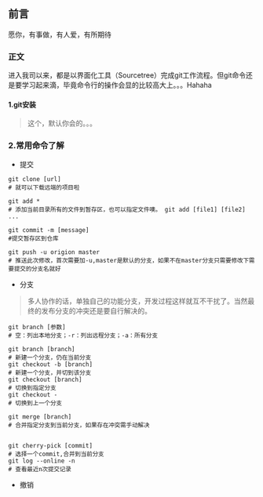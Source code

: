 ## 前言

愿你，有事做，有人爱，有所期待

### 正文

进入我司以来，都是以界面化工具（Sourcetree）完成git工作流程。但git命令还是要学习起来滴，毕竟命令行的操作会显的比较高大上。。。Hahaha

#### 1.git安装

> 这个，默认你会的。。。

### 2.常用命令了解
* 提交

```
git clone [url]
# 就可以下载远端的项目啦

git add * 
# 添加当前目录所有的文件到暂存区，也可以指定文件噢。 git add [file1] [file2] ...

git commit -m [message]
#提交暂存区到仓库

git push -u origion master
# 推送此次修改，首次需要加-u,master是默认的分支，如果不在master分支只需要修改下需要提交的分支名就好
```
* 分支

> 多人协作的话，单独自己的功能分支，开发过程这样就互不干扰了。当然最终的发布分支的冲突还是要自行解决的。

```
git branch [参数]
# 空：列出本地分支；-r：列出远程分支；-a：所有分支

git branch [branch]
# 新建一个分支，仍在当前分支
git checkout -b [branch]
# 新建一个分支，并切到该分支
git checkout [branch]
# 切换到指定分支
git checkout -
# 切换到上一个分支

git merge [branch]
# 合并指定分支到当前分支，如果存在冲突需手动解决


git cherry-pick [commit]
# 选择一个commit,合并到当前分支
git log --online -n
# 查看最近n次提交记录

```

* 撤销





